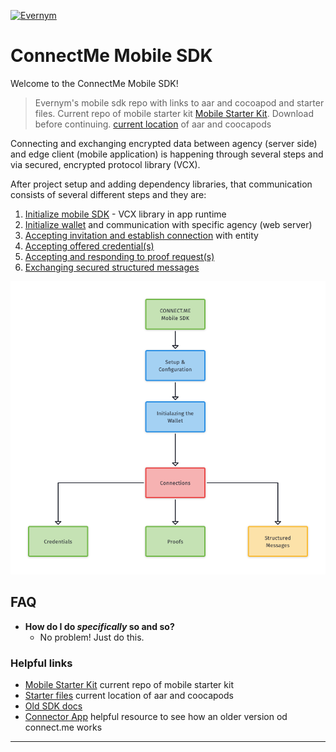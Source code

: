 <a href="https://www.evernym.com/"><img src="https://pbs.twimg.com/profile_images/1022255393395929088/0eYH-Os__400x400.jpg" title="Evernym" style="width: 150px"></a>

# ConnectMe Mobile SDK

Welcome to the ConnectMe Mobile SDK!

> Evernym's mobile sdk repo with links to aar and cocoapod and starter files. 
> Current repo of mobile starter kit <a href="https://github.com/evernym/mobile-starter " target="_blank">Mobile Starter Kit</a>.  Download before continuing. 
> <a href="https://drive.google.com/drive/folders/1-ySuVqU7q79jG2epoVJH4bFU1CqWVGnR?usp=sharing" target="_blank">
    current location</a>  of aar and coocapods

Connecting and exchanging encrypted data between agency (server side) and edge client (mobile application) is happening through several steps and via secured, encrypted protocol library (VCX). 

After project setup and adding dependency libraries, that communication consists of several different steps and they are: 

1. [Initialize mobile SDK](https://github.com/evernym/mobile-sdk/blob/master/1.ProjectSetup.md) - VCX library in app runtime 
2. [Initialize wallet](https://github.com/evernym/mobile-sdk/blob/master/2.IntializingTheWallet.md) and communication with specific agency (web server)
3. [Accepting invitation and establish connection](https://github.com/evernym/mobile-sdk/blob/master/3.Connections.md) with entity  
4. [Accepting offered credential(s)](https://github.com/evernym/mobile-sdk/blob/master/4.Credentials.md)
5. [Accepting and responding to proof request(s)](https://github.com/evernym/mobile-sdk/blob/master/5.Proofs)
6. [Exchanging secured structured messages](https://github.com/evernym/mobile-sdk/blob/master/6.StructuredMessages.md)

![Mobile SDK Flow](https://github.com/evernym/mobile-sdk/blob/master/wiki-images/ConnectMeMobileSDK.png)



## FAQ

- **How do I do *specifically* so and so?**
    - No problem! Just do this.

### Helpful links
- <a href="https://github.com/evernym/mobile-starter " target="_blank">Mobile Starter Kit</a> current repo of mobile starter kit
- <a href="https://drive.google.com/drive/folders/1-ySuVqU7q79jG2epoVJH4bFU1CqWVGnR?usp=sharing" target="_blank">
    Starter files</a> current location of aar and coocapods
- <a href=" https://docs.google.com/document/d/1HAa27qArYlU0NO1VbEjA8ANXmVHl-b7fxa40e21I5L8/edit" target="_blank">
    Old SDK docs</a>
- <a href=" https://docs.google.com/document/d/1HAa27qArYlU0NO1VbEjA8ANXmVHl-b7fxa40e21I5L8/edit" target="_blank">
    Connector App</a> helpful resource to see how an older version od connect.me works
---




